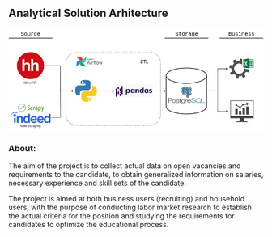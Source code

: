 ## Analytical Solution Arhitecture

![arhitecture](./Diagram.jpg)

### About:
The aim of the project is to collect actual data on open vacancies and requirements to the candidate, to obtain generalized information on salaries, necessary experience and skill sets of the candidate.

The project is aimed at both business users (recruiting) and household users, with the purpose of conducting labor market research to establish the actual criteria for the position and studying the requirements for candidates to optimize the educational process.
